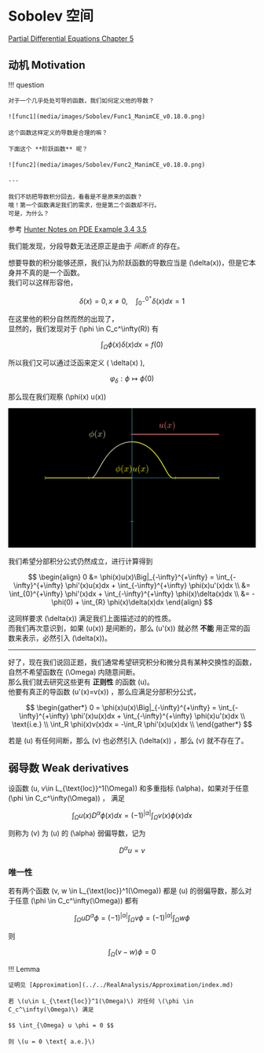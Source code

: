# Sobolev 空间

[Partial Differential Equations Chapter 5](../index.md#教材)

## 动机 Motivation

!!! question

    对于一个几乎处处可导的函数，我们如何定义他的导数？

    ![func1](media/images/Sobolev/Func1_ManimCE_v0.18.0.png)

    这个函数这样定义的导数是合理的嘛？

    下面这个 **阶跃函数** 呢？

    ![func2](media/images/Sobolev/Func2_ManimCE_v0.18.0.png)

    ---

    我们不妨把导数积分回去，看看是不是原来的函数？      
    哦！第一个函数满足我们的需求，但是第二个函数却不行。        
    可是，为什么？


参考 [Hunter Notes on PDE Example 3.4 3.5](../refs/Hunter%20-%20Notes%20on%20Partial%20Diﬀerential%20Equations.pdf)

我们能发现，分段导数无法还原正是由于 *间断点* 的存在。      
<!-- （参考 [信号与系统 阶跃函数](../../SignalAndSystem/index.md)）       -->
想要导数的积分能够还原，我们认为阶跃函数的导数应当是 \(\delta(x)\)，但是它本身并不真的是一个函数。      
我们可以这样形容他，

$$ \delta(x)=0, x\neq 0, \quad \int_{0^-}^{0^+}\delta(x)dx = 1 $$   

在这里他的积分自然而然的出现了，  
显然的，我们发现对于 \(\phi \in C_c^\infty(R)\) 有

$$ \int_{\Omega} \phi(x)\delta(x)dx = f(0) $$

所以我们又可以通过泛函来定义 \( \delta(x) \),

$$ \varphi_\delta: \phi \mapsto \phi(0) $$  


那么现在我们观察 \(\phi(x) u(x)\)

![FmultU](media/images/Sobolev/FmultU_ManimCE_v0.18.0.png)

我们希望分部积分公式仍然成立，进行计算得到

$$ \begin{align}
    0 &= \phi(x)u(x)\Big|_{-\infty}^{+\infty} = \int_{-\infty}^{+\infty} \phi'(x)u(x)dx + \int_{-\infty}^{+\infty} \phi(x)u'(x)dx    \\
    &= \int_{0}^{+\infty} \phi'(x)dx + \int_{-\infty}^{+\infty} \phi(x)\delta(x)dx    \\
    &= -\phi(0) + \int_{R} \phi(x)\delta(x)dx
\end{align} $$

这同样要求 \(\delta(x)\) 满足我们上面描述过的的性质。       
而我们再次意识到，如果 \(u(x)\) 是间断的，那么 \(u'(x)\) 就必然 **不能** 用正常的函数来表示，必然引入 \(\delta(x)\)。

---

好了，现在我们说回正题，我们通常希望研究积分和微分具有某种交换性的函数，自然不希望函数在 \(\Omega\) 内随意间断。        
那么我们就去研究这些更有 **正则性** 的函数 \(u\)。    
他要有真正的导函数 \(u'(x)=v(x)\) ，那么应满足分部积分公式，

$$ \begin{gather*}
    0 = \phi(x)u(x)\Big|_{-\infty}^{+\infty} = \int_{-\infty}^{+\infty} \phi'(x)u(x)dx + \int_{-\infty}^{+\infty} \phi(x)u'(x)dx    \\
    \text{i.e.}     \\
    \int_R \phi(x)v(x)dx = -\int_R \phi'(x)u(x)dx    \\
\end{gather*} $$

若是 \(u\) 有任何间断，那么 \(v\) 也必然引入 \(\delta(x)\) ，那么 \(v\) 就不存在了。




## 弱导数 Weak derivatives

设函数 \(u, v\in L_{\text{loc}}^1(\Omega)\) 和多重指标 \(\alpha\)，如果对于任意 \(\phi \in C_c^\infty(\Omega)\) ， 满足

$$ \int_{\Omega} u(x)D^\alpha\phi(x)dx = (-1)^{|\alpha|} \int_{\Omega} v(x)\phi(x)dx $$

则称为 \(v\) 为 \(u\) 的 \(\alpha\) 弱偏导数，记为

$$ D^\alpha u = v $$

### 唯一性

若有两个函数 \(v, w \in L_{\text{loc}}^1(\Omega)\) 都是 \(u\) 的弱偏导数，那么对于任意 \(\phi \in C_c^\infty(\Omega)\) 都有      

$$ \int_{\Omega} u D^{\alpha} \phi = (-1)^{|\alpha|} \int_{\Omega} v \phi = (-1)^{|\alpha|} \int_{\Omega} w \phi $$

则

$$ \int_{\Omega} (v-w) \phi = 0 $$


!!! Lemma

    证明见 [Approximation](../../RealAnalysis/Approximation/index.md)

    若 \(u\in L_{\text{loc}}^1(\Omega)\) 对任何 \(\phi \in C_c^\infty(\Omega)\) 满足

    $$ \int_{\Omega} u \phi = 0 $$

    则 \(u = 0 \text{ a.e.}\) 